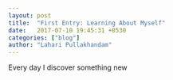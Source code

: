 ```yaml
---
layout: post
title:  "First Entry: Learning About Myself"
date:   2017-07-10 19:45:31 +0530
categories: ["blog"]
author: "Lahari Pullakhandam"
---
```

Every day I discover something new





